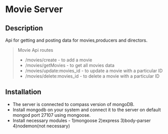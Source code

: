 # Movie Server

## Description
Api for getting and posting data for movies,producers and directors.
> Movie Api routes 
> - /movies/create - to add a movie
> - /movies/getMovies - to get all movies data
>  - /movies/update:movies_id - to update a movie with a particular ID
>  - /movies/delete:movies_id - to delete a movie with a particular ID


## Installation
- The server is connected to compass version of mongoDB.
- Install mongodb on your system and connect it to the server on default mongod port 27107 using mongoose.
- Install necessary modules - 1)mongoose 2)express 3)body-parser 4)nodemon(not necessary)
